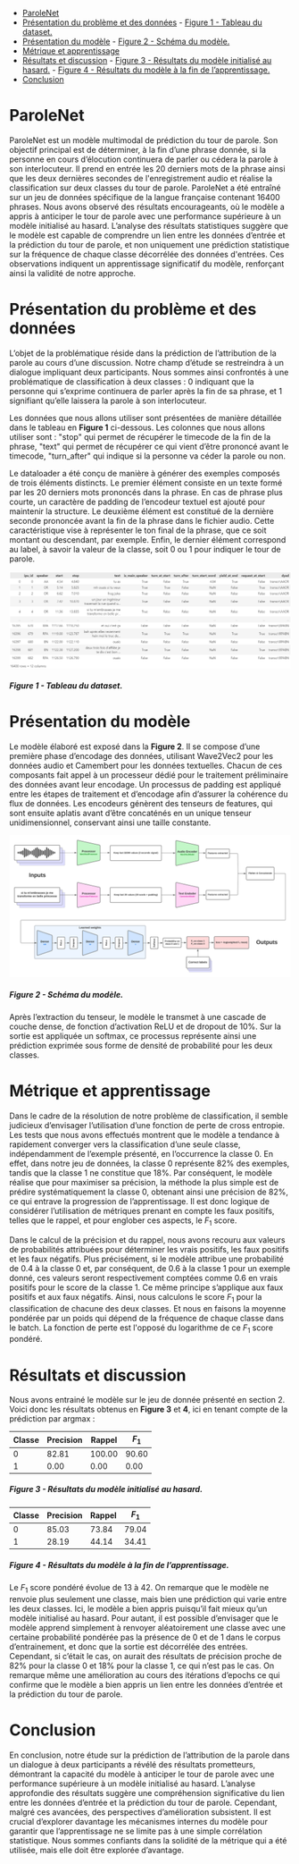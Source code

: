 - [ParoleNet](#parolenet)
- [Présentation du problème et des données](#présentation-du-problème-et-des-données)
        - [Figure 1 - Tableau du dataset.](#figure-1---tableau-du-dataset)
- [Présentation du modèle](#présentation-du-modèle)
        - [Figure 2 - Schéma du modèle.](#figure-2---schéma-du-modèle)
- [Métrique et apprentissage](#métrique-et-apprentissage)
- [Résultats et discussion](#résultats-et-discussion)
        - [Figure 3 - Résultats du modèle initialisé au hasard.](#figure-3---résultats-du-modèle-initialisé-au-hasard)
        - [Figure 4 - Résultats du modèle à la fin de l’apprentissage.](#figure-4---résultats-du-modèle-à-la-fin-de-lapprentissage)
- [Conclusion](#conclusion)

# ParoleNet

ParoleNet est un modèle multimodal de prédiction du tour de parole. Son objectif principal est de déterminer, à la fin d’une phrase donnée, si la personne en cours d’élocution continuera de parler ou cédera la parole à son interlocuteur. Il prend en entrée les 20 derniers mots de la phrase ainsi que les deux dernières secondes de l'enregistrement audio et réalise la classification sur deux classes du tour de parole. ParoleNet a été entraîné sur un jeu de données spécifique de la langue française contenant 16400 phrases. Nous avons observé des résultats encourageants, où le modèle a appris à anticiper le tour de parole avec une performance supérieure à un modèle initialisé au hasard. L’analyse des résultats statistiques suggère que le modèle est capable de comprendre un lien entre les données d’entrée et la prédiction du tour de parole, et non uniquement une prédiction statistique sur la fréquence de chaque classe décorrélée des données d'entrées. Ces observations indiquent un apprentissage significatif du modèle, renforçant ainsi la validité de notre approche.

# Présentation du problème et des données

L’objet de la problématique réside dans la prédiction de l’attribution de la parole au cours d’une discussion. Notre champ d’étude se restreindra à un dialogue impliquant deux participants. Nous sommes ainsi confrontés à une problématique de classification à deux classes : $0$ indiquant que la personne qui s’exprime continuera de parler après la fin de sa phrase, et $1$ signifiant qu’elle laissera la parole à son interlocuteur. 

Les données que nous allons utiliser sont présentées de manière détaillée dans le tableau en **Figure 1** ci-dessous. Les colonnes que nous allons utiliser sont : "stop" qui permet de récupérer le timecode de la fin de la phrase, "text" qui permet de récupérer ce qui vient d’être prononcé avant le timecode, "turn_after" qui indique si la personne va céder la parole ou non. 

Le dataloader a été conçu de manière à générer des exemples composés de trois éléments distincts. Le premier élément consiste en un texte formé par les 20 derniers mots prononcés dans la phrase. En cas de phrase plus courte, un caractère de padding de l’encodeur textuel est ajouté pour maintenir la structure. Le deuxième élément est constitué de la dernière seconde prononcée avant la fin de la phrase dans le fichier audio. Cette caractéristique vise à représenter le ton final de la phrase, que ce soit montant ou descendant, par exemple. Enfin, le dernier élément correspond au label, à savoir la valeur de la classe, soit $0$ ou $1$ pour indiquer le tour de parole.

![Texte alternatif](images/dataset.png)
##### Figure 1 - Tableau du dataset.

# Présentation du modèle

Le modèle élaboré est exposé dans la **Figure 2**. Il se compose d’une première phase d’encodage des données, utilisant Wave2Vec2 pour les données audio et Camembert pour les données textuelles. Chacun de ces composants fait appel à un processeur dédié pour le traitement préliminaire des données avant leur encodage. Un processus de padding est appliqué entre les étapes de traitement et d’encodage afin d’assurer la cohérence du flux de données. Les encodeurs génèrent des tenseurs de features, qui sont ensuite aplatis avant d’être concaténés en un unique tenseur unidimensionnel, conservant ainsi une taille constante.

![Texte alternatif](images/schema.png)
##### Figure 2 - Schéma du modèle.

Après l’extraction du tenseur, le modèle le transmet à une cascade de couche dense, de fonction d’activation ReLU et de dropout de 10%. Sur la sortie est appliquée un softmax, ce processus représente ainsi une prédiction exprimée sous forme de densité de probabilité pour les deux classes.

# Métrique et apprentissage

Dans le cadre de la résolution de notre problème de classification, il semble judicieux d’envisager l’utilisation d’une fonction de perte de cross entropie. Les tests que nous avons effectués montrent que le modèle a tendance à rapidement converger vers la classification d’une seule classe, indépendamment de l’exemple présenté, en l’occurrence la classe $0$. En effet, dans notre jeu de données, la classe $0$ représente 82% des exemples, tandis que la classe $1$ ne constitue que 18%. Par conséquent, le modèle réalise que pour maximiser sa précision, la méthode la plus simple est de prédire systématiquement la classe $0$, obtenant ainsi une précision de 82%, ce qui entrave la progression de l’apprentissage. Il est donc logique de considérer l’utilisation de métriques prenant en compte les faux positifs, telles que le rappel, et pour englober ces aspects, le $F_1$ score. 

Dans le calcul de la précision et du rappel, nous avons recouru aux valeurs de probabilités attribuées pour déterminer les vrais positifs, les faux positifs et les faux négatifs. Plus précisément, si le modèle attribue une probabilité de $0.4$ à la classe $0$ et, par conséquent, de $0.6$ à la classe $1$ pour un exemple donné, ces valeurs seront respectivement comptées comme $0.6$ en vrais positifs pour le score de la classe $1$. Ce même principe s’applique aux faux positifs et aux faux négatifs. Ainsi, nous calculons le score $F_1$ pour la classification de chacune des deux classes. Et nous en faisons la moyenne pondérée par un poids qui dépend de la fréquence de chaque classe dans le batch. La fonction de perte est l'opposé du logarithme de ce $F_1$ score pondéré.

# Résultats et discussion

Nous avons entrainé le modèle sur le jeu de donnée présenté en section 2. Voici donc les résultats obtenus en **Figure 3** et **4**, ici en tenant compte de la prédiction par argmax :

| Classe      | Precision   | Rappel      | $F_1$       |
|-------------|-------------|-------------|-------------|
| 0           | 82.81       | 100.00      | 90.60       |
| 1           | 0.00        | 0.00        | 0.00        |

##### Figure 3 - Résultats du modèle initialisé au hasard. 

| Classe      | Precision   | Rappel      | $F_1$       |
|-------------|-------------|-------------|-------------|
| 0           | 85.03       | 73.84       | 79.04       |
| 1           | 28.19       | 44.14       | 34.41       |

##### Figure 4 - Résultats du modèle à la fin de l’apprentissage.

Le $F_1$ score pondéré évolue de 13 à 42. On remarque que le modèle ne renvoie plus seulement une classe, mais bien une prédiction qui varie entre les deux classes. Ici, le modèle a bien appris puisqu’il fait mieux qu’un modèle initialisé au hasard. Pour autant, il est possible d’envisager que le modèle apprend simplement à renvoyer aléatoirement une classe avec une certaine probabilité pondérée pas la présence de 0 et de 1 dans le corpus d’entrainement, et donc que la sortie est décorrélée des entrées. Cependant, si c’était le cas, on aurait des résultats de précision proche de 82% pour la classe 0 et 18% pour la classe 1, ce qui n’est pas le cas. On remarque même une amélioration au cours des itérations d’epochs ce qui confirme que le modèle a bien appris un lien entre les données d’entrée et la prédiction du tour de parole.

# Conclusion

En conclusion, notre étude sur la prédiction de l’attribution de la parole dans un dialogue à deux participants a révélé des résultats prometteurs, démontrant la capacité du modèle à anticiper le tour de parole avec une performance supérieure à un modèle initialisé au hasard. L’analyse approfondie des résultats suggère une compréhension significative du lien entre les données d’entrée et la prédiction du tour de parole. Cependant, malgré ces avancées, des perspectives d’amélioration subsistent. Il est crucial d’explorer davantage les mécanismes internes du modèle pour garantir que l’apprentissage ne se limite pas à une simple corrélation statistique. Nous sommes confiants dans la solidité de la métrique qui a été utilisée, mais elle doit être
explorée d’avantage.

